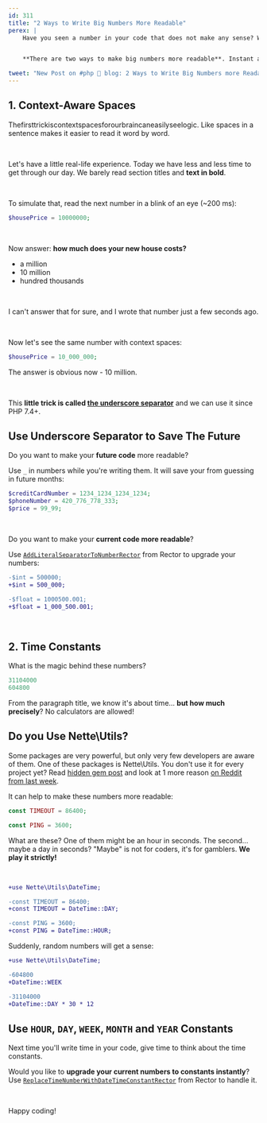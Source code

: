 ```yaml
---
id: 311
title: "2 Ways to Write Big Numbers More Readable"
perex: |
    Have you seen a number in your code that does not make any sense? We don't talk about 1, 2, or 3. I mean big numbers like 965039008. How would you spell it when support asks you for your account ID?


    **There are two ways to make big numbers more readable**. Instant and easy ways that I found mostly by accident. We use them both in one big project, and it makes our daily number work so much easier I want to share them with you.

tweet: "New Post on #php 🐘 blog: 2 Ways to Write Big Numbers more Readable"
---
```


## 1. Context-Aware Spaces

Thefirsttrickiscontextspacesforourbraincaneasilyseelogic. Like spaces in a sentence makes it easier to read it word by word.

<br>

Let's have a little real-life experience. Today we have less and less time to get through our day. We barely read section titles and **text in bold**.

<br>

To simulate that, read the next number in a blink of an eye (~200 ms):

```php
$housePrice = 10000000;
```

<br>

Now answer: **how much does your new house costs?**

- a million
- 10 million
- hundred thousands

<br>

I can't answer that for sure, and I wrote that number just a few seconds ago.

<br>

Now let's see the same number with context spaces:

```php
$housePrice = 10_000_000;
```

The answer is obvious now - 10 million.

<br>

This **little trick is called [the underscore separator](https://php.watch/versions/7.4/underscore_numeric_separator)** and we can use it since PHP 7.4+.

## Use Underscore Separator to Save The Future

Do you want to make your **future code** more readable?

Use `_` in numbers while you're writing them. It will save your from guessing in future months:

```php
$creditCardNumber = 1234_1234_1234_1234;
$phoneNumber = 420_776_778_333;
$price = 99_99;
```

<br>

Do you want to make your **current code more readable**?

Use [`AddLiteralSeparatorToNumberRector`](https://github.com/rectorphp/rector/blob/main/docs/rector_rules_overview.md#addliteralseparatortonumberrector) from Rector to upgrade your numbers:

```diff
-$int = 500000;
+$int = 500_000;

-$float = 1000500.001;
+$float = 1_000_500.001;
```

<br>

## 2. Time Constants

What is the magic behind these numbers?

```php
31104000
604800
```

From the paragraph title, we know it's about time... **but how much precisely**? No calculators are allowed!

## Do you Use Nette\Utils?

Some packages are very powerful, but only very few developers are aware of them. One of these packages is Nette\Utils. You don't use it for every project yet? Read [hidden gem post](/blog/2018/07/30/hidden-gems-of-php-packages-nette-utils/) and look at 1 more reason [on Reddit from last week](https://www.reddit.com/r/PHP/comments/mya4gb/preg_last_error_and_json_last_error/).

It can help to make these numbers more readable:

```php
const TIMEOUT = 86400;

const PING = 3600;
```

What are these? One of them might be an hour in seconds. The second... maybe a day in seconds? "Maybe" is not for coders, it's for gamblers. **We play it strictly!**

<br>

```diff
+use Nette\Utils\DateTime;

-const TIMEOUT = 86400;
+const TIMEOUT = DateTime::DAY;

-const PING = 3600;
+const PING = DateTime::HOUR;
```

Suddenly, random numbers will get a sense:

```diff
+use Nette\Utils\DateTime;

-604800
+DateTime::WEEK

-31104000
+DateTime::DAY * 30 * 12
```

## Use `HOUR`, `DAY`, `WEEK`, `MONTH` and `YEAR` Constants

Next time you'll write time in your code, give time to think about the time constants.

Would you like to **upgrade your current numbers to constants instantly**? Use [`ReplaceTimeNumberWithDateTimeConstantRector`](https://github.com/rectorphp/rector-nette/blob/main/docs/rector_rules_overview.md#replacetimenumberwithdatetimeconstantrector) from Rector to handle it.

<br>

Happy coding!
